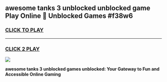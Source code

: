 
## awesome tanks 3 unblocked unblocked game Play Online 👋 Unblocked Games #f38w6
<h3>
<a href="https://premium.freeplayer.one?title=awesome_tanks_3_unblocked&ref=21F">CLICK TO PLAY</a></h3>
<hr>

<h3>
<a href="https://premium.freeplayer.one?title=awesome_tanks_3_unblocked&ref=21F">CLICK 2 PLAY</a>
  
</h3>

<a href="https://premium.freeplayer.one?title=awesome_tanks_3_unblocked&ref=21F/"><img src="https://clearcache.store/games.png"></a>


**awesome tanks 3 unblocked games unblocked: Your Gateway to Fun and Accessible Online Gaming**
